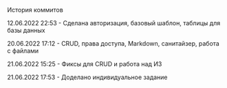 История коммитов

12.06.2022 22:53 - Сделана авторизация, базовый шаблон, таблицы для базы данных

20.06.2022 17:12 - CRUD, права доступа, Markdown, санитайзер, работа с файлами

21.06.2022 15:25 - Фиксы для CRUD и работа над ИЗ

21.06.2022 17:53 - Доделано индивидуальное задание
